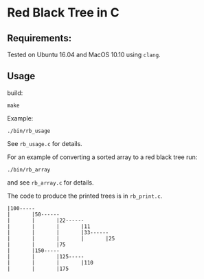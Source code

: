 # Red Black Tree in C

## Requirements:

Tested on Ubuntu 16.04 and MacOS 10.10 using `clang`.

## Usage

build:

	make

Example:

	./bin/rb_usage

See `rb_usage.c` for details.


For an example of converting a sorted array to a red black tree run:

	./bin/rb_array

and see `rb_array.c` for details.


The code to produce the printed trees is in `rb_print.c`.

	|100-----
	|       |50------
	|       |       |22------
	|       |       |       |11
	|       |       |       |33------
	|       |       |       |       |25
	|       |       |75
	|       |150-----
	|       |       |125-----
	|       |       |       |110
	|       |       |175